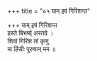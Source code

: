 +++
title = "०५ याम् इषं गिरिशन्त"

+++
याम् इषं गिरिशन्त  
हस्ते बिभर्ष्य् अस्तवे ।  
शिवां गिरिश तां कृणु  
मा हिंसीः पुरुषान् मम ॥